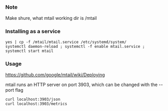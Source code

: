 ### Note
Make shure, what mtail working dir is /mtail

### Installing as a service

```
yes | cp -f /mtail/mtail.service /etc/systemd/system/
systemctl daemon-reload ; systemctl -f enable mtail.service ; systemctl start mtail
```

### Usage
https://github.com/google/mtail/wiki/Deploying

mtail runs an HTTP server on port 3903, which can be changed with the --port flag

```
curl localhost:3903/json
curl localhost:3903/metrics
```
